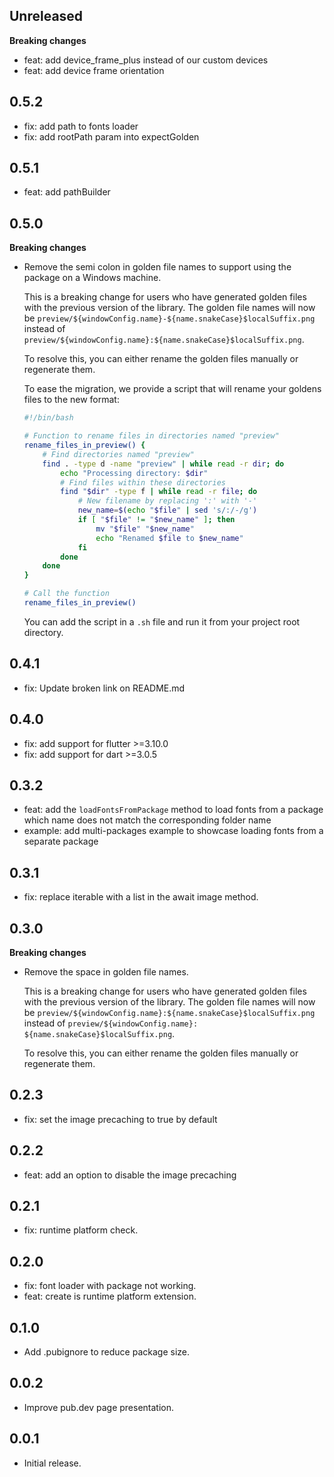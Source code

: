 ## Unreleased

**Breaking changes**

* feat: add device_frame_plus instead of our custom devices
* feat: add device frame orientation
  
## 0.5.2

* fix: add path to fonts loader
* fix: add rootPath param into expectGolden
 
## 0.5.1

* feat: add pathBuilder

## 0.5.0

**Breaking changes**

* Remove the semi colon in golden file names to support using the package on a Windows machine. 
  
  This is a breaking change for users who have generated golden files with the previous version of the library. The golden file names will now be `preview/${windowConfig.name}-${name.snakeCase}$localSuffix.png` instead of `preview/${windowConfig.name}:${name.snakeCase}$localSuffix.png`.

  To resolve this, you can either rename the golden files manually or regenerate them.

  To ease the migration, we provide a script that will rename your goldens files to the new format:
  ```bash
  #!/bin/bash

  # Function to rename files in directories named "preview"
  rename_files_in_preview() {
      # Find directories named "preview"
      find . -type d -name "preview" | while read -r dir; do
          echo "Processing directory: $dir"
          # Find files within these directories
          find "$dir" -type f | while read -r file; do
              # New filename by replacing ':' with '-'
              new_name=$(echo "$file" | sed 's/:/-/g')
              if [ "$file" != "$new_name" ]; then
                  mv "$file" "$new_name"
                  echo "Renamed $file to $new_name"
              fi
          done
      done
  }

  # Call the function
  rename_files_in_preview()
  ```

  You can add the script in a `.sh` file and run it from your project root directory.

## 0.4.1

* fix: Update broken link on README.md

## 0.4.0

* fix: add support for flutter >=3.10.0
* fix: add support for dart >=3.0.5

## 0.3.2

* feat: add the `loadFontsFromPackage` method to load fonts from a package which name does not match the corresponding folder name
* example: add multi-packages example to showcase loading fonts from a separate package

## 0.3.1

* fix: replace iterable with a list in the await image method.

## 0.3.0

**Breaking changes**

* Remove the space in golden file names. 
  
  This is a breaking change for users who have generated golden files with the previous version of the library. The golden file names will now be `preview/${windowConfig.name}:${name.snakeCase}$localSuffix.png` instead of `preview/${windowConfig.name}: ${name.snakeCase}$localSuffix.png`.

  To resolve this, you can either rename the golden files manually or regenerate them.

## 0.2.3

* fix: set the image precaching to true by default

## 0.2.2

* feat: add an option to disable the image precaching

## 0.2.1

* fix: runtime platform check.
## 0.2.0

* fix: font loader with package not working.
* feat: create is runtime platform extension.
## 0.1.0

* Add .pubignore to reduce package size.
## 0.0.2

* Improve pub.dev page presentation.

## 0.0.1

* Initial release.
